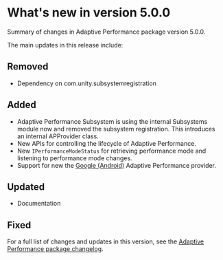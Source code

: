 # What's new in version 5.0.0
Summary of changes in Adaptive Performance package version 5.0.0.

The main updates in this release include:

## Removed
* Dependency on com.unity.subsystemregistration

## Added
* Adaptive Performance Subsystem is using the internal Subsystems module now and removed the subsystem registration. This introduces an internal APProvider class.
* New APIs for controlling the lifecycle of Adaptive Performance.
* New `IPerformanceModeStatus` for retrieving performance mode and listening to performance mode changes.
* Support for new the [Google (Android)](https://docs.unity3d.com/Packages/com.unity.adaptiveperformance.google.android@latest/index.html) Adaptive Performance provider.

## Updated
* Documentation

## Fixed

For a full list of changes and updates in this version, see the [Adaptive Performance package changelog](../changelog/CHANGELOG.html).
